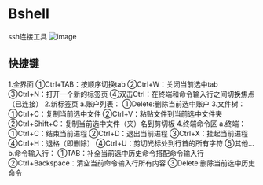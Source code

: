 # Bshell
ssh连接工具
![image](https://github.com/Xiaobaishushu25/Bshell/assets/76581880/4ef225f9-77f6-4fee-a451-04e929b1574d)

## **快捷键**

1.全界面
①Ctrl+TAB：按顺序切换tab
②Ctrl+W：关闭当前选中tab
③Ctrl+N：打开一个新的标签页
④双击Ctrl：在终端和命令输入行之间切换焦点（已连接）
2.新标签页
a.账户列表：
①Delete:删除当前选中账户
3.文件树：
①Ctrl+C：复制当前选中文件
②Ctrl+V：粘贴文件到当前选中文件夹
②Ctrl+Shift+C：复制当前选中文件（夹）名到剪切板
4.终端命令区
a.终端：
①Ctrl+C：结束当前进程
②Ctrl+D：退出当前进程
③Ctrl+X：挂起当前进程
④Ctrl+H：退格（即删除）
④Ctrl+U：剪切光标处到行首的所有字符
⑤其他...
b.命令输入行：
①TAB：补全当前选中历史命令搭配命令输入行
②Ctrl+Backspace：清空当前命令输入行所有内容
③Delete:删除当前选中历史命令